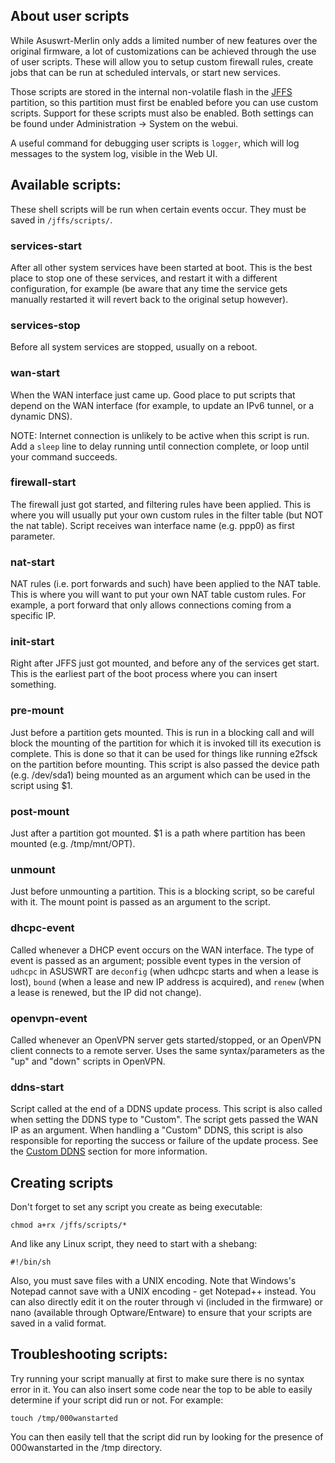 ## About user scripts
While Asuswrt-Merlin only adds a limited number of new features over the original firmware, a lot of customizations can be achieved through the use of user scripts.  These will allow you to setup custom firewall rules, create jobs that can be run at scheduled intervals, or start new services.

Those scripts are stored in the internal non-volatile flash in the [JFFS](https://github.com/RMerl/asuswrt-merlin/wiki/JFFS) partition, so this partition must first be enabled before you can use custom scripts.  Support for these scripts must also be enabled.  Both settings can be found under Administration -> System on the webui.

A useful command for debugging user scripts is `logger`, which will log messages to the system log, visible in the Web UI.

## Available scripts:

These shell scripts will be run when certain events occur.  They must be saved in `/jffs/scripts/`.


### services-start
After all other system services have been started at boot.  This is the best place to stop one of these services, and restart it with a different configuration, for example (be aware that any time the service gets manually restarted it will revert back to the original setup however).

### services-stop
Before all system services are stopped, usually on a reboot.

### wan-start
When the WAN interface just came up.  Good place to put scripts that depend on the WAN interface (for example, to update an IPv6 tunnel, or a dynamic DNS).

NOTE: Internet connection is unlikely to be active when this script is run. Add a `sleep` line to delay running until connection complete, or loop until your command succeeds.

### firewall-start
The firewall just got started, and filtering rules have been applied.  This is where you will usually put your own custom rules in the filter table (but NOT the nat table).  Script receives wan interface name (e.g. ppp0) as first parameter.

### nat-start
NAT rules (i.e. port forwards and such) have been applied to the NAT table.  This is where you will want to put your own NAT table custom rules.  For example, a port forward that only allows connections coming from a specific IP.

### init-start
Right after JFFS just got mounted, and before any of the services get start. This is the earliest part of the boot process where you can insert something.

### pre-mount
Just before a partition gets mounted.  This is run in a blocking call and will block the mounting of the  partition for which it is invoked till its execution is complete. This is done so that it can be used for things like running e2fsck on the partition before mounting. This script is also passed the device path (e.g. /dev/sda1) being mounted as an argument which can be used in the script using $1.

### post-mount
Just after a partition got mounted.  $1 is a path where partition has been mounted (e.g. /tmp/mnt/OPT).

### unmount
Just before unmounting a partition.  This is a blocking script, so be careful with it.  The mount point is passed as an argument to the script.

### dhcpc-event
Called whenever a DHCP event occurs on the WAN interface.  The type of event is passed as an argument; possible event types in the version of `udhcpc` in ASUSWRT are `deconfig` (when udhcpc starts and when a lease is lost), `bound` (when a lease and new IP address is acquired), and `renew` (when a lease is renewed, but the IP did not change).

### openvpn-event
Called whenever an OpenVPN server gets started/stopped, or an OpenVPN client connects to a remote server.  Uses the same syntax/parameters as the "up" and "down" scripts in OpenVPN.

### ddns-start
Script called at the end of a DDNS update process.  This script is also called when setting the DDNS type to "Custom".  The script gets passed the WAN IP as an argument.  When handling a "Custom" DDNS, this script is 
also responsible for reporting the success or failure of the update process.  See the [Custom DDNS](https://github.com/RMerl/asuswrt-merlin/wiki/Custom-DDNS) section for more information.


## Creating scripts
Don't forget to set any script you create as being executable:

```
chmod a+rx /jffs/scripts/*
```

And like any Linux script, they need to start with a shebang:

```
#!/bin/sh
```

Also, you must save files with a UNIX encoding.  Note that Windows's Notepad cannot save with a UNIX encoding - get Notepad++ instead.  You can also directly edit it on the router through vi (included in the firmware) or nano (available through Optware/Entware) to ensure that your scripts are saved in a valid format.


## Troubleshooting scripts:
Try running your script manually at first to make sure there is no syntax error in it.  You can also insert some code near the top to be able to easily determine if your script did run or not.  For example:

```
touch /tmp/000wanstarted
```
You can then easily tell that the script did run by looking for the presence of 000wanstarted in the /tmp directory.